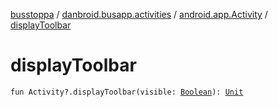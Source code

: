 [busstoppa](../../index.md) / [danbroid.busapp.activities](../index.md) / [android.app.Activity](index.md) / [displayToolbar](./display-toolbar.md)

# displayToolbar

`fun Activity?.displayToolbar(visible: `[`Boolean`](https://kotlinlang.org/api/latest/jvm/stdlib/kotlin/-boolean/index.html)`): `[`Unit`](https://kotlinlang.org/api/latest/jvm/stdlib/kotlin/-unit/index.html)